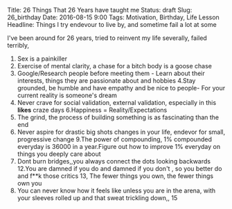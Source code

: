 Title: 26 Things That 26 Years have taught me
Status: draft
Slug: 26_birthday
Date: 2016-08-15 9:00
Tags: Motivation, Birthday, Life Lesson
Headline: Things I try endevour to live by, and sometime fail a lot at some

<!-- PELICAN_BEGIN_SUMMARY -->
I've been around for 26 years, tried to reinvent my life severally, failed terribly,
<!-- PELICAN_END_SUMMARY -->

1. Sex is a painkiller
2. Exercise of mental clarity, a chase for a bitch body is a goose chase
3. Google/Research people before meeting them - Learn about their interests, things they are passionate about and hobbies
4.Stay grounded, be humble and have empathy and be nice to people- For your current reality is someone's dream
5. Never crave for social validation, external validation, especially in this **likes** craze days
6.Happiness = Reality/Expectations
7. The grind, the process of building something is as fascinating than the end
8. Never aspire for drastic big shots changes in your life, endevor for small, progressive change
9.The power of compounding, 1% compounded everyday is 36000 in a year.Figure out how to improve 1% everyday on things
you deeply care about
10. Dont burn bridges,,you always connect the dots looking backwards
12.You are damned if you do and damned if you don't , so you better do and f**k those critics
13, The fewer things you own, the fewer things own you
14. You can never know how it feels like unless you are in the arena, with your sleeves rolled up and
that sweat trickling down,,
15
